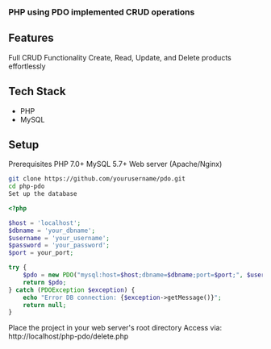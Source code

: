 ### PHP using PDO implemented CRUD operations


## Features
Full CRUD Functionality Create, Read, Update, and Delete products effortlessly

## Tech Stack
- PHP
- MySQL

## Setup
Prerequisites PHP 7.0+ MySQL 5.7+ Web server (Apache/Nginx)

```bash
git clone https://github.com/yourusername/pdo.git
cd php-pdo
Set up the database
```

```php
<?php

$host = 'localhost';
$dbname = 'your_dbname';
$username = 'your_username';
$password = 'your_password';
$port = your_port;

try {
    $pdo = new PDO("mysql:host=$host;dbname=$dbname;port=$port;", $username, $password);
    return $pdo;
} catch (PDOException $exception) {
    echo "Error DB connection: {$exception->getMessage()}";
    return null;
}
```
Place the project in your web server's root directory
Access via: http://localhost/php-pdo/delete.php
